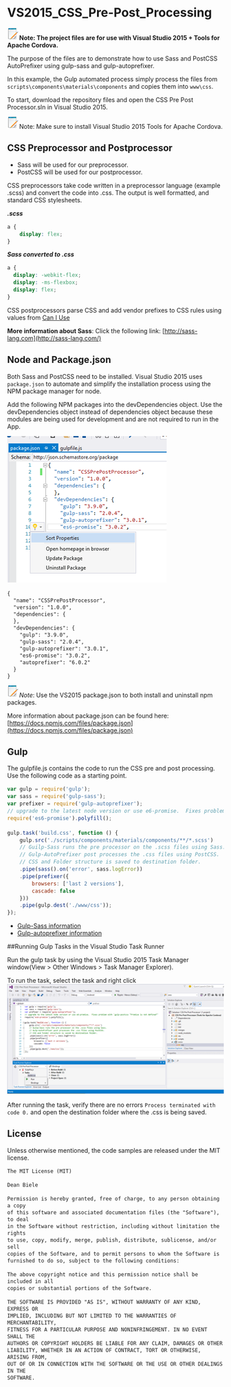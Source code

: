 # VS2015_CSS_Pre-Post_Processing
![](readmeimages/note.png)**Note: The project files are for use with Visual Studio 2015 + Tools for Apache Cordova.**

The purpose of the files are to demonstrate how to use Sass and PostCSS AutoPrefixer using gulp-sass and gulp-autoprefixer.

In this example, the Gulp automated process simply process the files from `scripts\components\materials\components` and copies them into `www\css`.

To start, download the repository files and open the CSS Pre Post Processor.sln in Visual Studio 2015.

![](readmeimages/note.png)Note: Make sure to install Visual Studio 2015 Tools for Apache Cordova. 

## CSS Preprocessor and Postprocessor

- Sass will be used for our preprocessor.
- PostCSS will be used for our postprocessor.

CSS preprocessors take code written in a preprocessor language (example .scss) and convert the code into .css. The output is well formatted, and standard CSS stylesheets.

***.scss*** 

```.scss
a {
    display: flex;
}
```

***Sass converted to .css***

```.css
a {
  display: -webkit-flex;
  display: -ms-flexbox;
  display: flex;
}
```

CSS postprocessors parse CSS and add vendor prefixes to CSS rules using values from [Can I Use](http://caniuse.com/)

**More information about Sass**: Click the following link:
[http://sass-lang.com](http://sass-lang.com/)

## Node and Package.json
Both Sass and PostCSS need to be installed.  Visual Studio 2015 uses `package.json` to automate and simplify the installation process using the NPM package manager for node.

Add the following NPM packages into the devDependencies object. Use the devDependencies object instead of dependencies object because these modules are being used for development and are not required to run in the App. 

![](readmeimages/gulp_packagejson.png)

```CSSprocessing
{
  "name": "CSSPrePostProcessor",
  "version": "1.0.0",
  "dependencies": {
  },
  "devDependencies": {
    "gulp": "3.9.0",
    "gulp-sass": "2.0.4",
    "gulp-autoprefixer": "3.0.1",
    "es6-promise": "3.0.2",
    "autoprefixer": "6.0.2"
  }
}
```

![](readmeimages/note.png)*Note*: Use the VS2015 package.json to both install and uninstall npm packages.

More information about package.json can be found here: [https://docs.npmjs.com/files/package.json](https://docs.npmjs.com/files/package.json)

## Gulp 

The gulpfile.js contains the code to run the CSS pre and post processing.  Use the following code as a starting point.


```gulpfile.js
var gulp = require('gulp');
var sass = require('gulp-sass');
var prefixer = require('gulp-autoprefixer');
// upgrade to the latest node version or use e6-promise.  Fixes problem with `gulp-postcss "Promise is not defined"`
require('es6-promise').polyfill();

gulp.task('build.css', function () {
    gulp.src('./scripts/components/materials/components/**/*.scss')
    // Guilp-Sass runs the pre processor on the .scss files using Sass.
    // Gulp-AutoPrefixer post processes the .css files using PostCSS.
    // CSS and Folder structure is saved to destination folder.
    .pipe(sass().on('error', sass.logError))
    .pipe(prefixer({
        browsers: ['last 2 versions'],
        cascade: false
    }))
    .pipe(gulp.dest('./www/css'));
});
```

- [Gulp-Sass information](https://www.npmjs.com/package/gulp-sass)
- [Gulp-autoprefixer information](https://www.npmjs.com/package/gulp-autoprefixer)

##Running Gulp Tasks in the Visual Studio Task Runner


Run the gulp task by using the Visual Studio 2015 Task Manager window(View > Other Windows > Task Manager Explorer).

To run the task, select the task and right click
![](readmeimages/gulp_buildcss.png)

After running the task, verify there are no errors `Process terminated with code 0.` and open the destination folder where the .css is being saved.

## License
Unless otherwise mentioned, the code samples are released under the MIT license.

```
The MIT License (MIT)

Dean Biele

Permission is hereby granted, free of charge, to any person obtaining a copy
of this software and associated documentation files (the "Software"), to deal
in the Software without restriction, including without limitation the rights
to use, copy, modify, merge, publish, distribute, sublicense, and/or sell
copies of the Software, and to permit persons to whom the Software is
furnished to do so, subject to the following conditions:

The above copyright notice and this permission notice shall be included in all
copies or substantial portions of the Software.

THE SOFTWARE IS PROVIDED "AS IS", WITHOUT WARRANTY OF ANY KIND, EXPRESS OR
IMPLIED, INCLUDING BUT NOT LIMITED TO THE WARRANTIES OF MERCHANTABILITY,
FITNESS FOR A PARTICULAR PURPOSE AND NONINFRINGEMENT. IN NO EVENT SHALL THE
AUTHORS OR COPYRIGHT HOLDERS BE LIABLE FOR ANY CLAIM, DAMAGES OR OTHER
LIABILITY, WHETHER IN AN ACTION OF CONTRACT, TORT OR OTHERWISE, ARISING FROM,
OUT OF OR IN CONNECTION WITH THE SOFTWARE OR THE USE OR OTHER DEALINGS IN THE
SOFTWARE.
```
